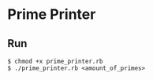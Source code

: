 # Prime Printer

## Run

    $ chmod +x prime_printer.rb
    $ ./prime_printer.rb <amount_of_primes>
